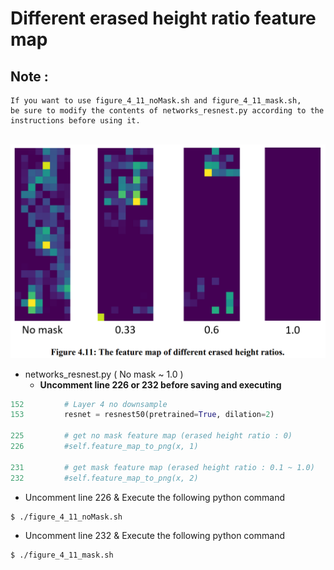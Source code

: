 # Different erased height ratio feature map
## Note :
```
If you want to use figure_4_11_noMask.sh and figure_4_11_mask.sh, 
be sure to modify the contents of networks_resnest.py according to the instructions before using it.
```
&nbsp;
![](doc/The_feature_map_of_different_erased_height_ratios.png)
- networks_resnest.py ( No mask ~ 1.0 )
    - **Uncomment line 226 or 232 before saving and executing**
```python
152         # Layer 4 no downsample
153         resnet = resnest50(pretrained=True, dilation=2)

225         # get no mask feature map (erased height ratio : 0)
226         #self.feature_map_to_png(x, 1)

231         # get mask feature map (erased height ratio : 0.1 ~ 1.0)                                                                             
232         #self.feature_map_to_png(x, 2)
```
- Uncomment line 226 & Execute the following python command
```bash
$ ./figure_4_11_noMask.sh
```
- Uncomment line 232 & Execute the following python command
```bash
$ ./figure_4_11_mask.sh
```